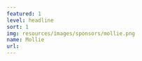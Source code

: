 ```yaml
---
featured: 1
level: headline
sort: 1
img: resources/images/sponsors/mollie.png
name: Mollie
url:
---
```

